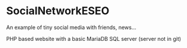 # SocialNetworkESEO
An example of tiny social media with friends, news...

PHP based website with a basic MariaDB SQL server (server not in git)
